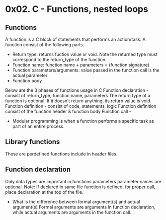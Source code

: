# 0x02. C - Functions, nested loops

## Functions
A function is a C block of statements that performs an action/task.
A function consist of the following parts. 
- Return type: returns fuction value or void. Note the returned type must correspond to the return_type of the function.
- Function name: function name + parameters = (function signature)
- Function parameters/arguments: value passed in the function call is the actual parameter
- Function body

Below are the 3 phases of functions usage in C 
Function declaration - consist of return_type, function name, parameters
The return type of a function is optional. If it doesn't return anything, its return value is void.
Function definition - consist of code, statements, logic
Function definition consist of the function header & function body
Function call - 

* Modular programming is when a function performs a specific task as part of an entire process.


## Library functions
These are perdefined functions include in header files.

## Function declaration
Only data types are important in functions parameters parameter names are optional.
Note: If declared in same file function is defined, for proper call, place declaration at the top of the file.

* What is the difference between formal argument(s) and actual argument(s)
Formal arguments are arguments in function declaration, while actual arguments are arguments in the function call.
